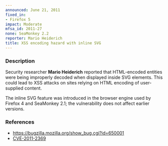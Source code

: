 ```yaml
---
announced: June 21, 2011
fixed_in:
- Firefox 5
impact: Moderate
mfsa_id: 2011-27
none: SeaMonkey 2.2
reporter: Mario Heiderich
title: XSS encoding hazard with inline SVG
---
```


<h3>Description</h3>

<p>Security researcher <strong>Mario Heiderich</strong> reported that
HTML-encoded entities were being improperly decoded when displayed
inside SVG elements.  This could lead to XSS attacks on sites relying
on HTML encoding of user-supplied content.</p>

<p class="note">The inline SVG feature was introduced in the browser engine used
by Firefox 4 and SeaMonkey 2.1; the vulnerability does not affect earlier versions.</p>

<h3>References</h3>

<ul>
  <li><a href="https://bugzilla.mozilla.org/show_bug.cgi?id=650001">https://bugzilla.mozilla.org/show_bug.cgi?id=650001</a></li>
  <li><a class="ex-ref" href="http://cve.mitre.org/cgi-bin/cvename.cgi?name=CVE-2011-2369">CVE-2011-2369</a></li>
</ul>




